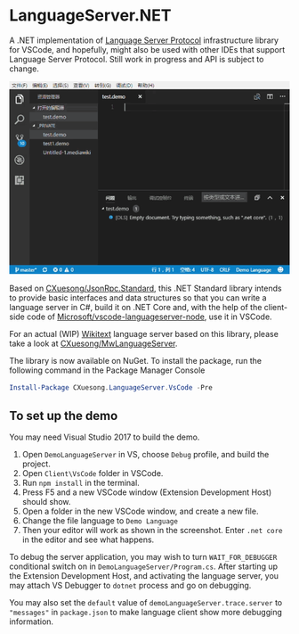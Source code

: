 # LanguageServer.NET

A .NET implementation of [Language Server Protocol](https://github.com/Microsoft/language-server-protocol/blob/master/protocol.md) infrastructure library for VSCode, and hopefully, might also be used with other IDEs that support Language Server Protocol. Still work in progress and API is subject to change.

![Screenshot of DemoLanguageServer](README.resource/Screenshot.gif)

Based on [CXuesong/JsonRpc.Standard](https://github.com/CXuesong/JsonRpc.Standard), this .NET Standard library intends to provide basic interfaces and data structures so that you can write a language server in C#, build it on .NET Core and, with the help of the client-side code of [Microsoft/vscode-languageserver-node](https://github.com/Microsoft/vscode-languageserver-node), use it in VSCode.

For an actual (WIP) [Wikitext](https://en.wikipedia.org/wiki/Wiki_markup) language server based on this library, please take a look at [CXuesong/MwLanguageServer](https://github.com/CXuesong/MwLanguageServer).

The library is now available on NuGet. To install the package, run the following command in the Package Manager Console

```powershell
Install-Package CXuesong.LanguageServer.VsCode -Pre
```

## To set up the demo

You may need Visual Studio 2017 to build the demo.

1.  Open `DemoLanguageServer` in VS, choose `Debug` profile, and build the project.
2.  Open `Client\VsCode` folder in VSCode.
3.  Run `npm install` in the terminal.
4.  Press F5 and a new VSCode window (Extension Development Host) should show.
5.  Open a folder in the new VSCode window, and create a new file.
6.  Change the file language to `Demo Language`
7.  Then your editor will work as shown in the screenshot. Enter `.net core` in the editor and see what happens.

To debug the server application, you may wish to turn `WAIT_FOR_DEBUGGER` conditional switch on in `DemoLanguageServer/Program.cs`. After starting up the Extension Development Host, and activating the language server, you may attach VS Debugger to `dotnet` process and go on debugging.

You may also set the `default` value of `demoLanguageServer.trace.server` to `"messages"` in `package.json` to make language client show more debugging information.